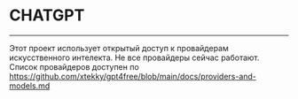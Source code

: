 # CHATGPT
___
Этот проект использует открытый доступ к провайдерам искусственного интелекта.
Не все провайдеры сейчас работают.
Список провайдеров доступен по https://github.com/xtekky/gpt4free/blob/main/docs/providers-and-models.md
